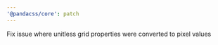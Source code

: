 ```yaml
---
'@pandacss/core': patch
---
```


Fix issue where unitless grid properties were converted to pixel values
